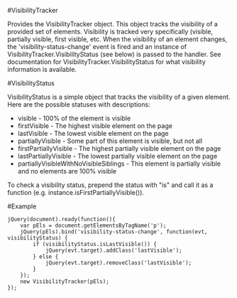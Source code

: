 #VisibilityTracker

Provides the VisibilityTracker object. This object tracks the visibility of a provided set of
elements. Visibility is tracked very specifically (visible, partially visible, first
visible, etc. When the visibility of an element changes, the 'visibility-status-change'
event is fired and an instance of VisibilityTracker.VisibilityStatus (see below) is passed to
the handler. See documentation for VisibilityTracker.VisibilityStatus for what visibility
information is available.

#VisibilityStatus

VisibilityStatus is a simple object that tracks the visibility of a given element.
Here are the possible statuses with descriptions:
 
 * visible - 100% of the element is visible
 * firstVisible - The highest visible element on the page
 * lastVisible - The lowest visible element on the page
 * partiallyVisible - Some part of this element is visible, but not all
 * firstPartiallyVisible - The highest partially visible element on the page
 * lastPartiallyVisible - The lowest partially visible element on the page
 * partiallyVisibleWithNoVisibleSiblings - This element is partially visible and no elements are 100% visible

To check a visibility status, prepend the status with "is" and call it as a function
(e.g. instance.isFirstPartiallyVisible()).

#Example

    jQuery(document).ready(function(){
        var pEls = document.getElementsByTagName('p');
        jQuery(pEls).bind('visibility-status-change', function(evt, visibilityStatus) {
            if (visibilityStatus.isLastVisible()) {
                jQuery(evt.target).addClass('lastVisible');
            } else {
                jQuery(evt.target).removeClass('lastVisible');
            }
        });
        new VisibilityTracker(pEls);
    });
